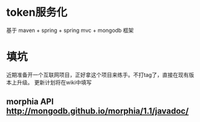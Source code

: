 token服务化
===
基于  maven + spring + spring mvc + mongodb  框架


# 填坑

近期准备开一个互联网项目，正好拿这个项目来练手。不打tag了，直接在现有版本上升级。
更新计划将在wiki中填写



## morphia API http://mongodb.github.io/morphia/1.1/javadoc/